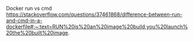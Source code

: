 Docker run vs cmd
https://stackoverflow.com/questions/37461868/difference-between-run-and-cmd-in-a-dockerfile#:~:text=RUN%20is%20an%20image%20build,you%20launch%20the%20built%20image.
